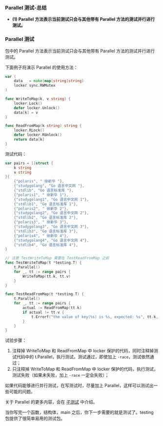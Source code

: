 ### Parallel 测试-总结

- **(1) Parallel 方法表示当前测试只会与其他带有 Parallel 方法的测试并行进行测试。**

### Parallel 测试

包中的 Parallel 方法表示当前测试只会与其他带有 Parallel 方法的测试并行进行测试。

下面例子将演示 Parallel 的使用方法：

```go
var (
    data   = make(map[string]string)
    locker sync.RWMutex
)

func WriteToMap(k, v string) {
    locker.Lock()
    defer locker.Unlock()
    data[k] = v
}

func ReadFromMap(k string) string {
    locker.RLock()
    defer locker.RUnlock()
    return data[k]
}
```

测试代码：

```go
var pairs = []struct {
    k string
    v string
}{
    {"polaris", " 徐新华 "},
    {"studygolang", "Go 语言中文网 "},
    {"stdlib", "Go 语言标准库 "},
    {"polaris1", " 徐新华 1"},
    {"studygolang1", "Go 语言中文网 1"},
    {"stdlib1", "Go 语言标准库 1"},
    {"polaris2", " 徐新华 2"},
    {"studygolang2", "Go 语言中文网 2"},
    {"stdlib2", "Go 语言标准库 2"},
    {"polaris3", " 徐新华 3"},
    {"studygolang3", "Go 语言中文网 3"},
    {"stdlib3", "Go 语言标准库 3"},
    {"polaris4", " 徐新华 4"},
    {"studygolang4", "Go 语言中文网 4"},
    {"stdlib4", "Go 语言标准库 4"},
}

// 注意 TestWriteToMap 需要在 TestReadFromMap 之前
func TestWriteToMap(t *testing.T) {
    t.Parallel()
    for _, tt := range pairs {
        WriteToMap(tt.k, tt.v)
    }
}

func TestReadFromMap(t *testing.T) {
    t.Parallel()
    for _, tt := range pairs {
        actual := ReadFromMap(tt.k)
        if actual != tt.v {
            t.Errorf("the value of key(%s) is %s, expected: %s", tt.k, actual, tt.v)
        }
    }
}
```

试验步骤：

1. 注释掉 WriteToMap 和 ReadFromMap 中 locker 保护的代码，同时注释掉测试代码中的 t.Parallel，执行测试，测试通过，即使加上 `-race`，测试依然通过；
2. 只注释掉 WriteToMap 和 ReadFromMap 中 locker 保护的代码，执行测试，测试失败（如果未失败，加上 `-race` 一定会失败）；

如果代码能够进行并行测试，在写测试时，尽量加上 Parallel，这样可以测试出一些可能的问题。

关于 Parallel 的更多内容，会在 [子测试](09.3.md) 中介绍。

当你写完一个函数，结构体，main 之后，你下一步需要的就是测试了。testing 包提供了很简单易用的测试包。
